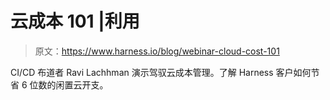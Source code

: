 # 云成本 101 |利用

> 原文：<https://www.harness.io/blog/webinar-cloud-cost-101>

CI/CD 布道者 Ravi Lachhman 演示驾驭云成本管理。了解 Harness 客户如何节省 6 位数的闲置云开支。